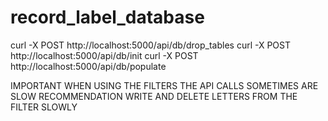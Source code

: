 # record_label_database

curl -X POST http://localhost:5000/api/db/drop_tables
curl -X POST http://localhost:5000/api/db/init
curl -X POST http://localhost:5000/api/db/populate

IMPORTANT WHEN USING THE FILTERS THE API CALLS SOMETIMES ARE SLOW
RECOMMENDATION WRITE AND DELETE LETTERS FROM THE FILTER SLOWLY